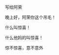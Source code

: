 <html>
  <head font-size:20px;
  text-slign:center;>写给阿荣</head>
  <body padding:45px;
  font-size:14px;
  text-slign:center; >
    <p>晚上好，阿荣你这个吊毛！</p>
    <p>什么叫惊喜！</p>
    <p">什么他妈的叫惊喜！</p>
 <p>惊不惊喜，意不意外</p> 
</body>
</html>
